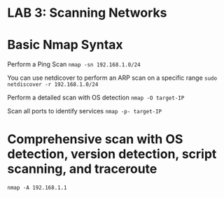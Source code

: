 # LAB 3: Scanning Networks

<h1>Basic Nmap Syntax</h1>

Perform a Ping Scan `nmap -sn 192.168.1.0/24`

You can use netdicover to perform an ARP scan on a specific range `sudo netdiscover -r 192.168.1.0/24`

Perform a detailed scan with OS detection  `nmap -O target-IP`

Scan all ports to identify services  `nmap -p- target-IP`

# Comprehensive scan with OS detection, version detection, script scanning, and traceroute

`nmap -A 192.168.1.1`

